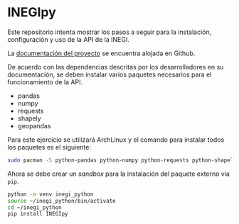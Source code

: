 # INEGIpy

Este repositorio intenta mostrar los pasos a seguir para la instalación, configuración y uso de la API de la INEGI.

La [documentación del proyecto](https://github.com/andreslomeliv/DatosMex/tree/master/INEGIpy) se encuentra alojada en Github.

De acuerdo con las dependencias descritas por los desarrolladores en su documentación,
se deben instalar varios paquetes necesarios para el funcionamiento de la API.

* pandas
* numpy
* requests
* shapely
* geopandas

Para este ejercicio se utilizará ArchLinux y el comando para instalar todos los paquetes es el siguiente:

```bash 
sudo pacman -S python-pandas python-numpy python-requests python-shapely python-geopandas
```

Ahora se debe crear un _sandbox_ para la instalación del paquete externo via `pip`.

```bash
python -m venv inegi_python
source ~/inegi_python/bin/activate
cd ~/inegi_python
pip install INEGIpy
```
